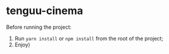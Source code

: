 # tenguu-cinema

Before running the project:

1. Run `yarn install` or `npm install` from the root of the project;
2. Enjoy)
